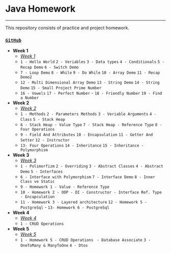 # Java Homework
---
This repository consists of practice and project homework.

### [`GitHub`](https://github.com/huseyinidin/KodlamaioHomeWork)
 - **Week 1**
	 - [*Week 1*](https://github.com/huseyinidin/KodlamaioHomeWork/tree/main/week1)
	 - `1 - Hello World` `2 - Veriables` `3 - Data types` `4 - Conditionals` `5 - Recap Demo` `6 - Switch Demo` 
	 - `7 - Loop Demo` `8 - While` `9 - Do While` `10 - Array Demo` `11 - Recap Demo2`
	 - `12 - Multi Dimensional Array Demo` `13 - String Demo` `14 - String Demo` `15 - Small Project Prime Number`
	 - `16 - Vowels` `17 - Perfect Number` - `18 - Friendly Number` `19 - Find a Number`
 - **Week 2**
	 - [*Week 2*](https://github.com/huseyinidin/KodlamaioHomeWork/tree/main/week2)
	 - `1 - Methods` `2 - Parameters Methods` `3 - Veriable Arguments` `4 - Class` `5 - Stack Heap` 
	 - `6 - Stack Heap - Value Type` `7 - Stack Heap - Reference Type` `8 - Four Operations` 
	 - `9 - Field And Attributes` `10 - Encapsulation` `11 - Getter And Setter` `12 - Instructor` 
	 - `13- Four Operations` `14 - Inheritance` `15 - Inheritance - Polymorphism`
 - **Week 3**
	 - [*Week 3*](https://github.com/huseyinidin/KodlamaioHomeWork/tree/main/week3)
	 - `1 - Polimorfizm` `2 - Overriding` `3 - Abstract Classes` `4 - Abstract Demo` `5 - Interfaces` 
	 - `6 - Interface with Polymorphism` `7 - Interface Demo` `8 - Inner Class ve Static` 
	 - `9 - Homework 1 - Value - Reference Type`
	 - `10 - Homework 2 - OOP - DI - Constructor - Interface Ref. Type - Encapculation` 
	 - `11 - Homework 3 - Layered architecture` `12 - Homework 5 - PostgreSql`  - `13- Homework 6 - PostgreSql`
 - **Week 4**
	 - [*Week 4*](https://github.com/huseyinidin/KodlamaioHomeWork/tree/main/week4)
	 - `1 - CRUD Operations`
 - **Week 5**
	 - [*Week 5*](https://github.com/huseyinidin/KodlamaioHomeWork/tree/main/week5)
 	 - `1 - Homework 5 - CRUD Operations` ` - Database Associate` `3 - OneToMany & ManyToOne` `4 - Dtos`